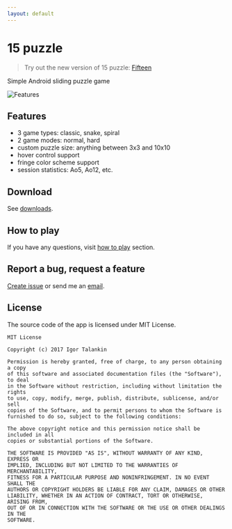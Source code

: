 ```yaml
---
layout: default
---
```


# 15 puzzle

> Try out the new version of 15 puzzle: [Fifteen](https://play.google.com/store/apps/details?id=com.italankin.fifteen2)

Simple Android sliding puzzle game

![Features](/assets/features.jpg)

## Features
* 3 game types: classic, snake, spiral
* 2 game modes: normal, hard
* custom puzzle size: anything between 3x3 and 10x10
* hover control support
* fringe color scheme support
* session statistics: Ao5, Ao12, etc.

## Download

See [downloads](/downloads/).

## How to play

If you have any questions, visit [how to play](/how-to-play/) section.

## Report a bug, request a feature

[Create issue](https://github.com/italankin/15Puzzle/issues/new) or send me an [email](mailto:devitalankin@gmail.com).

## License

The source code of the app is licensed under MIT License.

```
MIT License

Copyright (c) 2017 Igor Talankin

Permission is hereby granted, free of charge, to any person obtaining a copy
of this software and associated documentation files (the "Software"), to deal
in the Software without restriction, including without limitation the rights
to use, copy, modify, merge, publish, distribute, sublicense, and/or sell
copies of the Software, and to permit persons to whom the Software is
furnished to do so, subject to the following conditions:

The above copyright notice and this permission notice shall be included in all
copies or substantial portions of the Software.

THE SOFTWARE IS PROVIDED "AS IS", WITHOUT WARRANTY OF ANY KIND, EXPRESS OR
IMPLIED, INCLUDING BUT NOT LIMITED TO THE WARRANTIES OF MERCHANTABILITY,
FITNESS FOR A PARTICULAR PURPOSE AND NONINFRINGEMENT. IN NO EVENT SHALL THE
AUTHORS OR COPYRIGHT HOLDERS BE LIABLE FOR ANY CLAIM, DAMAGES OR OTHER
LIABILITY, WHETHER IN AN ACTION OF CONTRACT, TORT OR OTHERWISE, ARISING FROM,
OUT OF OR IN CONNECTION WITH THE SOFTWARE OR THE USE OR OTHER DEALINGS IN THE
SOFTWARE.
```
